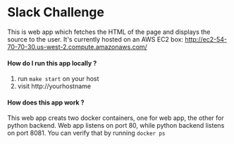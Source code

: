Slack Challenge
===============
This is web app which fetches the HTML of the page and displays the source to the user.
It's currently hosted on an AWS EC2 box: http://ec2-54-70-70-30.us-west-2.compute.amazonaws.com/

#### How do I run this app locally ?
1. run `make start` on your host
2. visit http://yourhostname

#### How does this app work ?
This web app creats two docker containers, one for web app, the other for
python backend. Web app listens on port 80, while python backend listens on
port 8081. You can verify that by running `docker ps`
